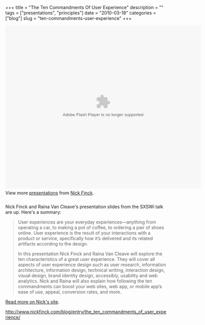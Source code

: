 +++
title = "The Ten Commandments Of User Experience"
description = ""
tags = ["presentations", "principles"]
date = "2010-03-18"
categories = ["blog"]
slug = "ten-commandments-user-experience"
+++



  <div class="video"><img style="visibility:hidden;width:0px;height:0px;" border=0 width=0 height=0 src="http://counters.gigya.com/wildfire/IMP/CXNID=2000002.0NXC/bT*xJmx*PTEyNjg5MjgxNjQyNjEmcHQ9MTI2ODkyODE3MTkyNCZwPTEwMTkxJmQ9c3NfZW1iZWQmZz*yJm89MGRjNDg1OTEzNDVl/NDlkYWIzZWFiZWNjYWU5YTJhNGUmb2Y9MA==.gif" /><br />
<div style="width:610px" id="__ss_3463603">
<object width="610" height="509"><param name="movie" value="http://static.slidesharecdn.com/swf/ssplayer2.swf?doc=thetencommandmentsofuserexperience-100318020617-phpapp02&amp;stripped_title=the-ten-commandments-of-user-experience" /><param name="allowFullScreen" value="true"/><param name="allowScriptAccess" value="always"/><embed src="http://static.slidesharecdn.com/swf/ssplayer2.swf?doc=thetencommandmentsofuserexperience-100318020617-phpapp02&amp;stripped_title=the-ten-commandments-of-user-experience" type="application/x-shockwave-flash" allowscriptaccess="always" allowfullscreen="true" width="610" height="509"></embed></object><div style="padding:5px 0 12px">View more <a href="http://www.slideshare.net/">presentations</a> from <a href="http://www.slideshare.net/nickf">Nick Finck</a>.</div>
</div>
</div>
<p>Nick Finck and Raina Van Cleave's presentation slides from the SXSWi talk are up. Here's a summary:</p>
<blockquote><p>User experiences are your everyday experiences—anything from operating a car, to making a pot of coffee, to ordering a pair of shoes online. User experience is the result of your interactions with a product or service, specifically how it’s delivered and its related artifacts according to the design.</p>
<p>In this presentation Nick Finck and Raina Van Cleave will explore the ten characteristics of a great user experience. They will cover all aspects of user experience design such as user research, information architecture, information design, technical writing, interaction design, visual design, brand identity design, accessibly, usability and web analytics. Nick and Raina will also explain how following the ten commandments can boost your web sites, web app, or mobile app’s ease of use, appeal, conversion rates, and more.</p></blockquote>
<p><a href="http://www.nickfinck.com/blog/entry/the_ten_commandments_of_user_experience/">Read more on Nick's site</a>.</p>
    
  <a href="http://www.nickfinck.com/blog/entry/the_ten_commandments_of_user_experience/">http://www.nickfinck.com/blog/entry/the_ten_commandments_of_user_experience/</a>
